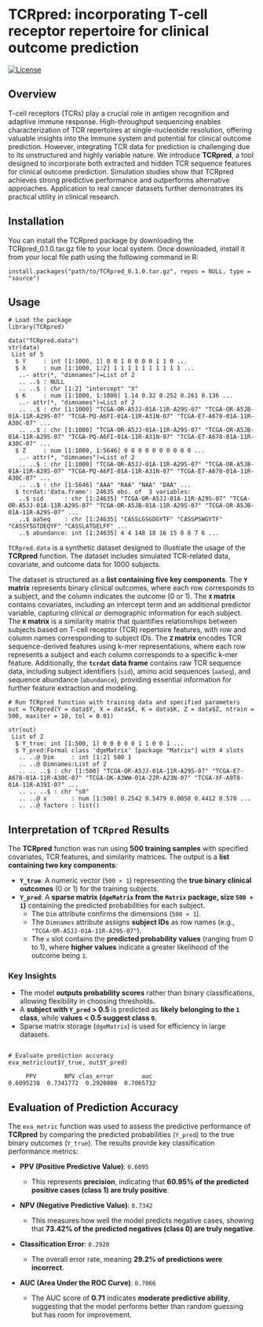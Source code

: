 # TCRpred: incorporating T-cell receptor repertoire for clinical outcome prediction
[![License](https://img.shields.io/badge/license-LGPL--2.0-blue.svg)](https://www.gnu.org/licenses/old-licenses/lgpl-2.0.html)

## Overview
T-cell receptors (TCRs) play a crucial role in antigen recognition and adaptive immune response. High-throughput sequencing enables characterization of TCR repertoires at single-nucleotide resolution, offering valuable insights into the immune system and potential for clinical outcome prediction. However, integrating TCR data for prediction is challenging due to its unstructured and highly variable nature. We introduce **TCRpred**, a tool designed to incorporate both extracted and hidden TCR sequence features for clinical outcome prediction. Simulation studies show that TCRpred achieves strong predictive performance and outperforms alternative approaches. Application to real cancer datasets further demonstrates its practical utility in clinical research.


## Installation
You can install the TCRpred package by downloading the TCRpred_0.1.0.tar.gz file to your local system. Once downloaded, install it from your local file path using the following command in R:

```{r}
install.packages("path/to/TCRpred_0.1.0.tar.gz", repos = NULL, type = "source")
```
## Usage

```{r}
# Load the package
library(TCRpred)

data("TCRpred.data")                                                                                                                                                       
str(data)
 List of 5
  $ Y     : int [1:1000, 1] 0 0 1 0 0 0 0 1 1 0 ...
  $ X     : num [1:1000, 1:2] 1 1 1 1 1 1 1 1 1 1 ...
   ..- attr(*, "dimnames")=List of 2
   .. ..$ : NULL
   .. ..$ : chr [1:2] "intercept" "X"
  $ K     : num [1:1000, 1:1000] 1.14 0.32 0.252 0.261 0.136 ...
   ..- attr(*, "dimnames")=List of 2
   .. ..$ : chr [1:1000] "TCGA-OR-A5JJ-01A-11R-A29S-07" "TCGA-OR-A5JB-01A-11R-A29S-07" "TCGA-PQ-A6FI-01A-11R-A31N-07" "TCGA-E7-A678-01A-11R-A30C-07" ...
   .. ..$ : chr [1:1000] "TCGA-OR-A5JJ-01A-11R-A29S-07" "TCGA-OR-A5JB-01A-11R-A29S-07" "TCGA-PQ-A6FI-01A-11R-A31N-07" "TCGA-E7-A678-01A-11R-A30C-07" ...
  $ Z     : num [1:1000, 1:5646] 0 0 0 0 0 0 0 0 0 0 ...
   ..- attr(*, "dimnames")=List of 2
   .. ..$ : chr [1:1000] "TCGA-OR-A5JJ-01A-11R-A29S-07" "TCGA-OR-A5JB-01A-11R-A29S-07" "TCGA-PQ-A6FI-01A-11R-A31N-07" "TCGA-E7-A678-01A-11R-A30C-07" ...
   .. ..$ : chr [1:5646] "AAA" "RAA" "NAA" "DAA" ...
  $ tcrdat:'data.frame': 24635 obs. of  3 variables:
   ..$ sid      : chr [1:24635] "TCGA-OR-A5JJ-01A-11R-A29S-07" "TCGA-OR-A5JJ-01A-11R-A29S-07" "TCGA-OR-A5JB-01A-11R-A29S-07" "TCGA-OR-A5JB-01A-11R-A29S-07" ...
   ..$ aaSeq    : chr [1:24635] "CASSLGSGDGYTF" "CASSPSWGYTF" "CASSYSGTDEQYF" "CASSLATGELFF" ...
   ..$ abundance: int [1:24635] 4 4 148 18 16 15 8 8 7 6 ...
```

`TCRpred.data` is a synthetic dataset designed to illustrate the usage of the **TCRpred** function. The dataset includes simulated TCR-related data, covariate, and outcome data for 1000 subjects.  

The dataset is structured as a **list containing five key components**. The **`Y` matrix** represents binary clinical outcomes, where each row corresponds to a subject, and the column indicates the outcome (0 or 1). The **`X` matrix** contains covariates, including an intercept term and an additional predictor variable, capturing clinical or demographic information for each subject. The **`K` matrix** is a similarity matrix that quantifies relationships between subjects based on T-cell receptor (TCR) repertoire features, with row and column names corresponding to subject IDs. The **`Z` matrix** encodes TCR sequence-derived features using k-mer representations, where each row represents a subject and each column corresponds to a specific k-mer feature. Additionally, the **`tcrdat` data frame** contains raw TCR sequence data, including subject identifiers (`sid`), amino acid sequences (`aaSeq`), and sequence abundance (`abundance`), providing essential information for further feature extraction and modeling.

```{r}
# Run TCRpred function with training data and specified parameters
out = TCRpred(Y = data$Y, X = data$X, K = data$K, Z = data$Z, ntrain = 500, maxiter = 10, tol = 0.01)

str(out)
 List of 2
  $ Y_true: int [1:500, 1] 0 0 0 0 0 1 1 0 0 1 ...
  $ Y_pred:Formal class 'dgeMatrix' [package "Matrix"] with 4 slots
   .. ..@ Dim     : int [1:2] 500 1
   .. ..@ Dimnames:List of 2
   .. .. ..$ : chr [1:500] "TCGA-OR-A5JJ-01A-11R-A29S-07" "TCGA-E7-A678-01A-11R-A30C-07" "TCGA-DK-A3WW-01A-22R-A23N-07" "TCGA-XF-A9T8-01A-11R-A39I-07" ...
   .. .. ..$ : chr "s0"
   .. ..@ x       : num [1:500] 0.2542 0.5479 0.0058 0.4412 0.578 ...
   .. ..@ factors : list()
```
## Interpretation of `TCRpred` Results

The **TCRpred** function was run using **500 training samples** with specified covariates, TCR features, and similarity matrices. The output is a **list containing two key components**:  

- **`Y_true`**: A numeric vector (`500 × 1`) representing the **true binary clinical outcomes** (0 or 1) for the training subjects.  
- **`Y_pred`**: A **sparse matrix (`dgeMatrix` from the `Matrix` package, size `500 × 1`)** containing the predicted probabilities for each subject.  
  - The `Dim` attribute confirms the dimensions (`500 × 1`).
  - The `Dimnames` attribute assigns **subject IDs** as row names (e.g., `"TCGA-OR-A5JJ-01A-11R-A29S-07"`).
  - The `x` slot contains the **predicted probability values** (ranging from 0 to 1), where **higher values** indicate a greater likelihood of the outcome being `1`.

### **Key Insights**
- The model **outputs probability scores** rather than binary classifications, allowing flexibility in choosing thresholds.
- A **subject with `Y_pred` > 0.5** is predicted as **likely belonging to the `1` class**, while **values < 0.5 suggest class `0`**.
- Sparse matrix storage (`dgeMatrix`) is used for efficiency in large datasets.


```{r}

# Evaluate prediction accuracy
eva_metric(out$Y_true, out$Y_pred)

     PPV        NPV clas_error        auc
0.6095238  0.7341772  0.2920000  0.7065732
```

## Evaluation of Prediction Accuracy

The `eva_metric` function was used to assess the predictive performance of **TCRpred** by comparing the predicted probabilities (`Y_pred`) to the true binary outcomes (`Y_true`). The results provide key classification performance metrics:

- **PPV (Positive Predictive Value)**: `0.6095`  
  - This represents **precision**, indicating that **60.95% of the predicted positive cases (class 1) are truly positive**.
  
- **NPV (Negative Predictive Value)**: `0.7342`  
  - This measures how well the model predicts negative cases, showing that **73.42% of the predicted negatives (class 0) are truly negative**.

- **Classification Error**: `0.2920`  
  - The overall error rate, meaning **29.2% of predictions were incorrect**.

- **AUC (Area Under the ROC Curve)**: `0.7066`  
  - The AUC score of **0.71** indicates **moderate predictive ability**, suggesting that the model performs better than random guessing but has room for improvement.
